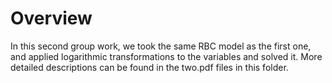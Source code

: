 # Overview
In this second group work, we took the same RBC model as the first one, and applied logarithmic transformations to the variables and solved it.
More detailed descriptions can be found in the two.pdf files in this folder.